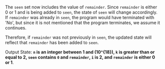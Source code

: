 The `seen` set now includes the value of `remainder`. Since `remainder` is either 0 or 1 and is being added to `seen`, the state of `seen` will change accordingly. If `remainder` was already in `seen`, the program would have terminated with 'No', but since it is not mentioned that the program terminates, we assume it continues. 

Therefore, if `remainder` was not previously in `seen`, the updated state will reflect that `remainder` has been added to `seen`. 

Output State: **`n` is an integer between 1 and \(10^{18}\), `k` is greater than or equal to 2, `seen` contains `0` and `remainder`, `i` is 2, and `remainder` is either 0 or 1**.